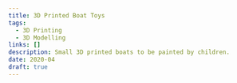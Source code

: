 ```yaml
---
title: 3D Printed Boat Toys
tags: 
  - 3D Printing
  - 3D Modelling
links: []
description: Small 3D printed boats to be painted by children.
date: 2020-04
draft: true
---
```

